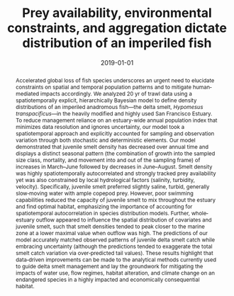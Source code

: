 ---
title: "Prey availability, environmental constraints, and aggregation dictate distribution of an imperiled fish"
authors: ["J. L. Simonis. and J. E. Merz"]
date: "2019-01-01"
doi: "10.1002/ecs2.2634"

# Publication type.
# Legend: 0 = Uncategorized; 1 = Conference paper; 2 = Journal article;
# 3 = Preprint / Working Paper; 4 = Report; 5 = Book; 6 = Book section;
# 7 = Thesis; 8 = Patent
publication_types: ["2"]

# Publication name and optional abbreviated publication name.
publication: "*Ecosphere* **10**(3):e02634"

abstract: "Accelerated global loss of fish species underscores an urgent need to elucidate constraints on spatial and temporal population patterns and to mitigate human‐mediated impacts accordingly. We analyzed 20 yr of trawl data using a spatiotemporally explicit, hierarchically Bayesian model to define density distributions of an imperiled anadromous fish—the delta smelt, *Hypomesus transpacificus*—in the heavily modified and highly used San Francisco Estuary. To reduce management reliance on an estuary-wide annual population index that minimizes data resolution and ignores uncertainty, our model took a spatiotemporal approach and explicitly accounted for sampling and observation variation through both stochastic and deterministic elements. Our model demonstrated that juvenile smelt density has decreased over annual time and displays a distinct seasonal pattern (the combination of growth into the sampled size class, mortality, and movement into and out of the sampling frame) of increases in March–June followed by decreases in June–August. Smelt density was highly spatiotemporally autocorrelated and strongly tracked prey availability yet was also constrained by local hydrological factors (salinity, turbidity, velocity). Specifically, juvenile smelt preferred slightly saline, turbid, generally slow‐moving water with ample copepod prey. However, poor swimming capabilities reduced the capacity of juvenile smelt to mix throughout the estuary and find optimal habitat, emphasizing the importance of accounting for spatiotemporal autocorrelation in species distribution models. Further, whole‐estuary outflow appeared to influence the spatial distribution of covariates and juvenile smelt, such that smelt densities tended to peak closer to the marine zone at a lower maximal value when outflow was high. The predictions of our model accurately matched observed patterns of juvenile delta smelt catch while embracing uncertainty (although the predictions tended to exaggerate the total smelt catch variation via over‐predicted tail values). These results highlight that data‐driven improvements can be made to the analytical methods currently used to guide delta smelt management and lay the groundwork for mitigating the impacts of water use, flow regimes, habitat alteration, and climate change on an endangered species in a highly impacted and economically consequential habitat."

# Summary. An optional shortened abstract.
summary: 

featured: true
---